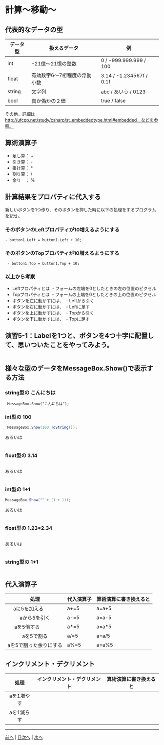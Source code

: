 # 計算～移動～

## 代表的なデータの型
|データ型|扱えるデータ|例|
|-------|-----------|--|
|int    |-21億～21憶の整数 |0 / -999.999.999 / 100|
|float  |有効数字6～7桁程度の浮動小数|3.14 / -1.234567f / 0.1f|
|string |文字列|abc / あいう / 0123|
|bool   |真か偽かの２価|true / false|

その他、詳細は http://ufcpp.net/study/csharp/st_embeddedtype.html#embedded　などを参照。

## 算術演算子
- 足し算： +
- 引き算： -
- 掛け算： *
- 割り算： / 
- 余り　： %

## 計算結果をプロパティに代入する
新しいボタンを1つ作り、そのボタンを押した時に以下の処理をするプログラムを記せ。

### そのボタンのLeftプロパティが10増えるようにする
```
- button1.Left = button1.Left + 10;
```

### そのボタンのTopプロパティが10増えるようにする
```
 - button1.Top = button1.Top + 10;
```

### 以上から考察
- Leftプロパティとは
  - フォームの左端を0としたときの左の位置のピクセル
- Topプロパティとは
  - フォームの上端を0としたときの上の位置のピクセル
- ボタンを左に動かすには、
  - Leftから引く
- ボタンを右に動かすには、
  - Leftに足す
- ボタンを上に動かすには、
  - Topから引く
- ボタンを下に動かすには、
  - Topに足す

## 演習5-1：Labelを1つと、ボタンを4つ十字に配置して、思いついたことをやってみよう。

```cs

```

## 様々な型のデータをMessageBox.Show()で表示する方法
### string型の こんにちは
```csは
 MessageBox.Show("こんにちは");
```

### int型の 100
```cs
 MessageBox.Show(100.ToString());
```

あるいは

```cs
```

### float型の 3.14
```cs

```

あるいは

```cs

```

### int型の 1+1
```cs
MessageBox.Show("" + (1 + 1));
```

あるいは

```cs

```

### float型の 1.23*2.34
```cs

```

あるいは

```cs

```

### string型の 1+1
```cs

```

## 代入演算子
|処理                   |代入演算子|算術演算に書き換えると|
|:---------------------:|---------|-------------------|
|aに5を加える            |a+=5|a=a+5|
|aから5を引く           |a-=5|a=a-5|
|aを5倍する             |a*=5|a=a*5|
|aを5で割る             |a/=5|a=a/5|
|aを5で割った余りにする   |a%=5|a=a%5|

## インクリメント・デクリメント
|処理      |インクリメント・デクリメント|算術演算に書き換えると|
|:-------:|--------------------------|----------------------|
|aを1増やす|                          |                   |		
|aを1減らす|	                      |                   |

---

[前へ](04.md) | [目次へ](README.md#%E7%9B%AE%E6%AC%A1) | [次へ](06.md)
